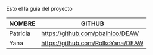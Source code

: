 Esto el la guia del proyecto

| NOMBRE | GITHUB |
|----------|----------|
| Patricia    |  https://github.com/pbalhico/DEAW  |
| Yana    | https://github.com/RolkoYana/DEAW   |
